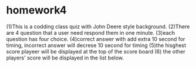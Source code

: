 # homework4
(1)This is a codding class quiz with John Deere style background.
(2)There are 4 question that a user need respond them in one minute.
(3)each question has four choice.
(4)correct answer with add extra 10 second for timing, incorrect answer will decrese 10 second for timing
(5)the hisghest score playeer will be displayed at the top of the score board
(6) the other players' score will be displayed in the list below.
